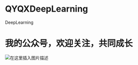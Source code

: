 # QYQXDeepLearning
DeepLearning

# 我的公众号，欢迎关注，共同成长
![在这里插入图片描述](https://img-blog.csdnimg.cn/f9895d8a1dd544eebdc501bf7f12e56a.png#pic_center)
